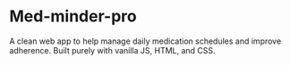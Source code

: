 # Med-minder-pro
A clean web app to help manage daily medication schedules and improve adherence. Built purely with vanilla JS, HTML, and CSS.
